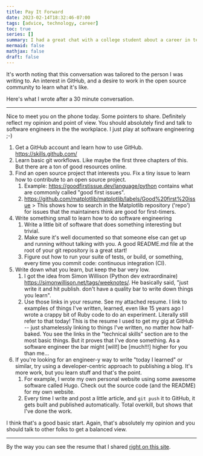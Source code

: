 ```yaml
---
title: Pay It Forward
date: 2023-02-14T18:32:46-07:00
tags: [advice, technology, career]
toc: true
series: []
summary: I had a great chat with a college student about a career in tech. I thought I'd share some of the advice I gave them. It's not going to change the world, but it might help someone.
mermaid: false
mathjax: false
draft: false
---
```


It's worth noting that this conversation was tailored to the person I was writing to.
An interest in GitHub, and a desire to work in the open source community to learn what it's like.

Here's what I wrote after a 30 minute conversation.

---

Nice to meet you on the phone today. Some pointers to share. Definitely reflect my opinion and point of view. You should absolutely find and talk to software engineers in the the workplace. I just play at software engineering ;-)

1. Get a GitHub account and learn how to use GitHub. https://skills.github.com/
1. Learn basic git workflows. Like maybe the first three chapters of this. But there are a ton of good resources online.
1. Find an open source project that interests you. Fix a tiny issue to learn how to contribute to an open source project.
   1. Example: https://goodfirstissue.dev/language/python contains what are commonly called "good first issues".
   1. https://github.com/matplotlib/matplotlib/labels/Good%20first%20issue > This shows how to search in the Matplotlib repository ('repo') for issues that the maintainers think are good for first-timers.
1. Write something small to learn how to do software engineering
   1. Write a little bit of software that does something interesting but trivial.
   1. Make sure it's well documented so that someone else can get up and running without talking with you. A good README.md file at the root of your git repository is a great start!
   1. Figure out how to run your suite of tests, or build, or something, every time you commit code: continuous integration (CI).
1. Write down what you learn, but keep the bar very low.
   1. I got the idea from Simon Willison (Python dev extraordinaire) https://simonwillison.net/tags/weeknotes/. He basically said, "just write it and hit publish. don't have a quality bar to write down things you learn".
   1. Use those links in your resume. See my attached resume. I link to examples of things I've written, learned, even like 15 years ago I wrote a crappy bit of Ruby code to do an experiment. Literally still refer to that today! This is the resume I used to get my gig at GitHub -- just shamelessly linking to things I've written, no matter how half-baked. You see the links in the "technical skills" section are to the most basic things. But it proves that I've done something. As a software engineer the bar might [will!] be [much!!!] higher for you than me...
1. If you're looking for an engineer-y way to write "today I learned" or similar, try using a developer-centric approach to publishing a blog. It's more work, but you learn stuff and that's the point.
   1. For example, I wrote my own personal website using some awesome software called Hugo. Check out the source code (and the README) for my own website.
   1. Every time I write and post a little article, and `git push` it to GitHub, it gets built and published automatically. Total overkill, but shows that I've done the work.

I think that's a good basic start. Again, that's absolutely my opinion and you should talk to other folks to get a balanced view.

---

By the way you can see the resume that I shared [right on this site](/resume/).
